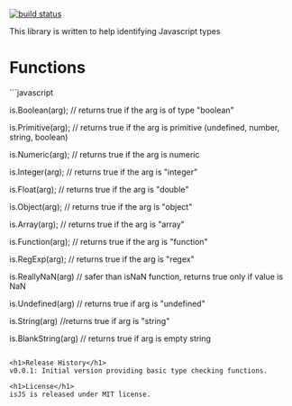 [![build status](https://secure.travis-ci.org/orald/isJS.png?branch=master)](http://travis-ci.org/orald/isJS)

This library is written to help identifying Javascript types

<h1>Functions</h1>
```javascript

is.Boolean(arg); // returns true if the arg is of type "boolean"

is.Primitive(arg); // returns true if the arg is primitive (undefined, number, string, boolean)

is.Numeric(arg); // returns true if the arg is numeric

is.Integer(arg); // returns true if the arg is "integer"

is.Float(arg); // returns true if the arg is "double"

is.Object(arg); // returns true if the arg is "object"

is.Array(arg); // returns true if the arg is "array"

is.Function(arg); // returns true if the arg is "function"

is.RegExp(arg); // returns true if the arg is "regex"

is.ReallyNaN(arg) // safer than isNaN function, returns true only if value is NaN

is.Undefined(arg) // returns true if arg is "undefined"

is.String(arg) //returns true if arg is "string"

is.BlankString(arg) // returns true if arg is empty string
```

<h1>Release History</h1>
v0.0.1: Initial version providing basic type checking functions.

<h1>License</h1>
isJS is released under MIT license.
